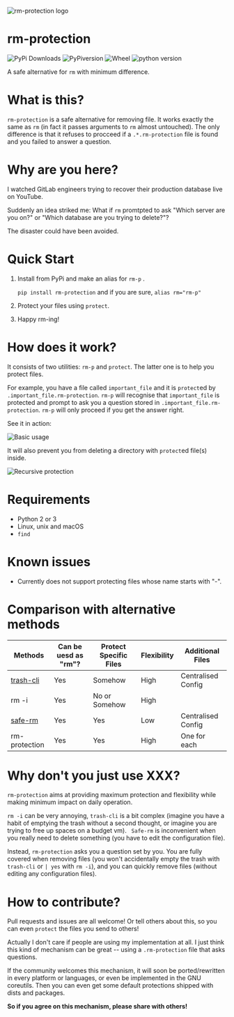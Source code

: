 ![rm-protection logo](https://ooo.0o0.ooo/2017/02/03/58943f1ed88cd.png)
# rm-protection

 ![PyPi Downloads](https://img.shields.io/pypi/dm/rm-protection.svg)  ![PyPiversion](https://img.shields.io/pypi/v/rm-protection.svg) ![Wheel](https://img.shields.io/pypi/format/rm-protection.svg)  ![python version](https://img.shields.io/pypi/pyversions/rm-protection.svg)

A safe alternative for `rm` with minimum difference.

# What is this?
 `rm-protection` is a safe alternative for removing file. It works exactly the same as `rm` (in fact it passes arguments to `rm` almost untouched). The only difference is that it refuses to procceed if a `.*.rm-protection`  file is found and you failed to answer a question.

# Why are you here?

I watched GitLab engineers trying to recover their production database live on YouTube.

Suddenly an idea striked me: What if `rm` promtpted to ask "Which server are you on?" or "Which database are you trying to delete?"?

The disaster could have been avoided.

# Quick Start

1.  Install from PyPi and make an alias for `rm-p` .

     `pip install rm-protection` and if you are sure, `alias rm="rm-p"`

2.  Protect your files using `protect`.

3.  Happy rm-ing!

# How does it work?

 It consists of two utilities: `rm-p` and `protect`. The latter one is to help you protect files.

 For example, you have a file called `important_file` and it is `protect`ed by `.important_file.rm-protection`. `rm-p` will recognise that `important_file` is protected and prompt to ask you a question stored in `.important_file.rm-protection`. `rm-p` will only proceed if you get the answer right.

 See it in action:

 ![Basic usage](https://ooo.0o0.ooo/2017/02/03/58943760b76ed.gif)

 It will also prevent you from deleting a directory with `protect`ed file(s) inside.

![Recursive protection](https://ooo.0o0.ooo/2017/02/03/589437603366e.png)

# Requirements
- Python 2 or 3
- Linux, unix and macOS
- `find`

# Known issues
- Currently does not support protecting files whose name starts with "-".

# Comparison with alternative methods
| Methods                                  | Can be uesd as "rm"? | Protect Specific Files | Flexibility | Additional Files   |
| ---------------------------------------- | -------------------- | ---------------------- | ----------- | ------------------ |
| [trash-cli](https://github.com/sindresorhus/trash-cli) | Yes                  | Somehow                | High        | Centralised Config |
| rm -i                                    | Yes                  | No or Somehow          | High        |                    |
| [safe-rm](https://launchpad.net/safe-rm) | Yes                  | Yes                    | Low         | Centralised Config |
| rm-protection                            | Yes                  | Yes                    | High        | One for each       |

# Why don't you just use XXX?

 `rm-protection` aims at providing maximum protection and flexibility while making minimum impact on daily operation.

 `rm -i` can be very annoying, `trash-cli` is a bit complex (imagine you have a habit of emptying the trash without a second thought, or imagine you are trying to free up spaces on a budget vm). ` Safe-rm` is inconvenient when you really need to delete something (you have to edit the configuration file).

 Instead, `rm-protection` asks you a question set by you. You are fully covered when removing files (you won't accidentally empty the trash with `trash-cli` or `| yes` with `rm -i`), and you can quickly remove files (without editing any configuration files).

# How to contribute?
Pull requests and issues are all welcome! Or tell others about this, so you can even `protect` the files you send to others!

Actually I don't care if people are using my implementation at all. I just think this kind of mechanism can be great -- using a `.rm-protection` file that asks questions.

If the community welcomes this mechanism, it will soon be ported/rewritten in every platform or languages, or even be implemented in the GNU coreutils. Then you can even get some default protections shipped with dists and packages.

**So if you agree on this mechanism, please share with others!**